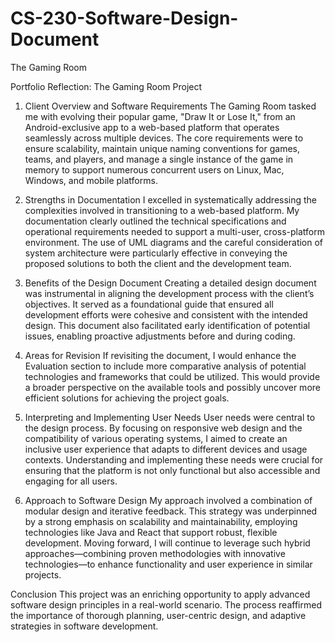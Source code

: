 # CS-230-Software-Design-Document
The Gaming Room

 
Portfolio Reflection: The Gaming Room Project

1. Client Overview and Software Requirements The Gaming Room tasked me with evolving their popular game, "Draw It or Lose It," from an Android-exclusive app to a web-based platform that operates seamlessly across multiple devices. The core requirements were to ensure scalability, maintain unique naming conventions for games, teams, and players, and manage a single instance of the game in memory to support numerous concurrent users on Linux, Mac, Windows, and mobile platforms.

2. Strengths in Documentation I excelled in systematically addressing the complexities involved in transitioning to a web-based platform. My documentation clearly outlined the technical specifications and operational requirements needed to support a multi-user, cross-platform environment. The use of UML diagrams and the careful consideration of system architecture were particularly effective in conveying the proposed solutions to both the client and the development team.

3. Benefits of the Design Document Creating a detailed design document was instrumental in aligning the development process with the client’s objectives. It served as a foundational guide that ensured all development efforts were cohesive and consistent with the intended design. This document also facilitated early identification of potential issues, enabling proactive adjustments before and during coding.

4. Areas for Revision If revisiting the document, I would enhance the Evaluation section to include more comparative analysis of potential technologies and frameworks that could be utilized. This would provide a broader perspective on the available tools and possibly uncover more efficient solutions for achieving the project goals.

5. Interpreting and Implementing User Needs User needs were central to the design process. By focusing on responsive web design and the compatibility of various operating systems, I aimed to create an inclusive user experience that adapts to different devices and usage contexts. Understanding and implementing these needs were crucial for ensuring that the platform is not only functional but also accessible and engaging for all users.

6. Approach to Software Design My approach involved a combination of modular design and iterative feedback. This strategy was underpinned by a strong emphasis on scalability and maintainability, employing technologies like Java and React that support robust, flexible development. Moving forward, I will continue to leverage such hybrid approaches—combining proven methodologies with innovative technologies—to enhance functionality and user experience in similar projects.

Conclusion This project was an enriching opportunity to apply advanced software design principles in a real-world scenario. The process reaffirmed the importance of thorough planning, user-centric design, and adaptive strategies in software development.

